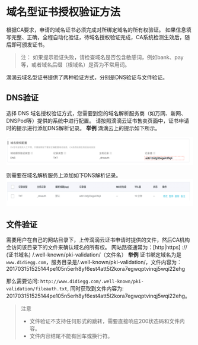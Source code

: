 # 域名型证书授权验证方法


根据CA要求，申请的域名证书必须完成对所绑定域名的所有权验证。
如果信息填写完整、正确，全程自动化验证，待域名授权验证完成，CA系统检测生效后，随后即可颁发证书。
>注：
>如果提示验证失败，请检查域名是否包含敏感词，例如bank、pay等，或者域名后缀（根域名）是否为不常用词。

滴滴云域名型证书提供了两种验证方式，分别是DNS验证与文件验证。
## DNS验证
选择 DNS 域名授权验证方式，您需要到您的域名解析服务商（如万网、新网、DNSPod等）提供的系统中进行配置。
请按照滴滴云证书售卖页面中，证书申请时的提示进行添加DNS解析记录。
**举例**
滴滴云上的提示如下所示。

![avatar](./picture/2.5.1.png)

则需要在域名解析服务上添加如下DNS解析记录。
![avatar](./picture/2.5.2.png)

## 文件验证
需要用户在自己的网站目录下，上传滴滴云证书申请时提供的文件，然后CA机构会访问该目录下的文件来确认域名的所有权。
网站路径通常为：[http|https] :// (证书域名) /.well-known/pki-validation/（文件名）
**举例**
证书绑定域名为是 `www.didiegg.com`，服务目录是/.well-known/pki-validation/，文件内容为：201703151525144pe105n5erh8yf6est4att5l2kora7egwqptvinqj5wqi22ehg

那么需要访问: `http://www.didiegg.com/.well-known/pki-validation/fileauth.txt`, 同时获取到文件内容为: 201703151525144pe105n5erh8yf6est4att5l2kora7egwqptvinqj5wqi22ehg。
>注意
>- 文件验证不支持任何形式的跳转，需要直接响应200状态码和文件内容。
>- 文件内容结尾不能有回车或换行符。
